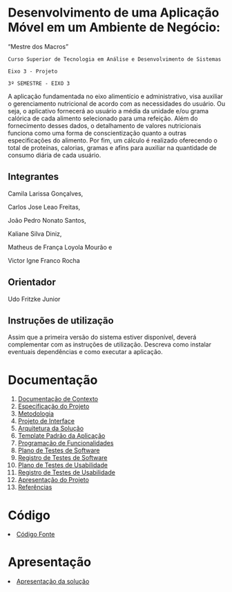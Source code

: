 # Desenvolvimento de uma Aplicação Móvel em um Ambiente de Negócio:
“Mestre dos Macros”


`Curso Superior de Tecnologia em Análise e Desenvolvimento de Sistemas
`

`Eixo 3 - Projeto`

`3º SEMESTRE - EIXO 3`

A aplicação fundamentada no eixo alimentício e administrativo, visa auxiliar o gerenciamento nutricional de acordo com as necessidades do usuário. Ou seja, o aplicativo fornecerá ao usuário a média da unidade e/ou grama calórica de cada alimento selecionado para uma refeição.
 Além do fornecimento desses dados, o detalhamento de valores nutricionais funciona como uma forma de conscientização quanto a outras especificações do alimento. Por fim, um cálculo é realizado oferecendo o total de proteínas, calorias, gramas e afins para auxiliar na quantidade de consumo diária de cada usuário. 

## Integrantes

Camila Larissa Gonçalves,

Carlos Jose Leao Freitas, 

João Pedro Nonato Santos,

Kaliane Silva Diniz, 

Matheus de França Loyola Mourão e 

Victor Igne Franco Rocha


## Orientador
Udo Fritzke Junior


## Instruções de utilização

Assim que a primeira versão do sistema estiver disponível, deverá complementar com as instruções de utilização. Descreva como instalar eventuais dependências e como executar a aplicação.

# Documentação

<ol>
<li><a href="docs/01-Documentação de Contexto.md"> Documentação de Contexto</a></li>
<li><a href="docs/02-Especificação do Projeto.md"> Especificação do Projeto</a></li>
<li><a href="docs/03-Metodologia.md"> Metodologia</a></li>
<li><a href="docs/04-Projeto de Interface.md"> Projeto de Interface</a></li>
<li><a href="docs/05-Arquitetura da Solução.md"> Arquitetura da Solução</a></li>
<li><a href="docs/06-Template Padrão da Aplicação.md"> Template Padrão da Aplicação</a></li>
<li><a href="docs/07-Programação de Funcionalidades.md"> Programação de Funcionalidades</a></li>
<li><a href="docs/08-Plano de Testes de Software.md"> Plano de Testes de Software</a></li>
<li><a href="docs/09-Registro de Testes de Software.md"> Registro de Testes de Software</a></li>
<li><a href="docs/10-Plano de Testes de Usabilidade.md"> Plano de Testes de Usabilidade</a></li>
<li><a href="docs/11-Registro de Testes de Usabilidade.md"> Registro de Testes de Usabilidade</a></li>
<li><a href="docs/12-Apresentação do Projeto.md"> Apresentação do Projeto</a></li>
<li><a href="docs/13-Referências.md"> Referências</a></li>
</ol>

# Código

<li><a href="src/README.md"> Código Fonte</a></li>

# Apresentação

<li><a href="presentation/README.md"> Apresentação da solução</a></li>
